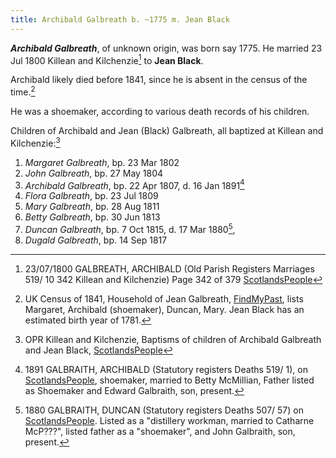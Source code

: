 ```yaml
---
title: Archibald Galbreath b. ~1775 m. Jean Black
---
```

***Archibald Galbreath***, of unknown origin, was born say 1775.  He married 23 Jul 1800 Killean and Kilchenzie[^marriage] to 
**Jean Black**.

Archibald likely died before 1841, since he is absent in the census of the time.[^census1841]

He was a shoemaker, according to various death records of his children.

Children of Archibald and Jean (Black) Galbreath, all baptized at Killean and Kilchenzie:[^children]

1. *Margaret Galbreath*, bp. 23 Mar 1802
2. *John Galbreath*, bp. 27 May 1804
3. *Archibald Galbreath*, bp. 22 Apr 1807, d. 16 Jan 1891[^archibald-death]
4. *Flora Galbreath*, bp. 23 Jul 1809
5. *Mary Galbreath*, bp. 28 Aug 1811
6. *Betty Galbreath*, bp. 30 Jun 1813
7. *Duncan Galbreath*, bp. 7 Oct 1815, d. 17 Mar 1880[^duncan-death], 
8. *Dugald Galbreath*, bp. 14 Sep 1817

[^children]: OPR Killean and Kilchenzie, Baptisms of children of Archibald Galbreath and Jean Black, [ScotlandsPeople](https://www.scotlandspeople.gov.uk/record-results?search_type=people&event=%28B%20OR%20C%20OR%20S%29&record_type%5B0%5D=opr_births&church_type=Old%20Parish%20Registers&dl_cat=church&dl_rec=church-births-baptisms&surname=galbreath&surname_so=fuzzy&forename_so=starts&from_year=1802&to_year=1818&parent_names_so=exact&parent_name_two=jean%20black&parent_name_two_so=fuzzy&county=ARGYLL&record=Church%20of%20Scotland%20%28old%20parish%20registers%29%20Roman%20Catholic%20Church%20Other%20churches&sort=asc&order=Date&field=year)

[^marriage]: 23/07/1800 GALBREATH, ARCHIBALD (Old Parish Registers Marriages 519/ 10 342 Killean and Kilchenzie) Page 342 of 379 [ScotlandsPeople](https://www.scotlandspeople.gov.uk/view-image/nrs_opr_records/9530933?image=342&return_row=1)

[^census1841]: UK Census of 1841, Household of Jean Galbreath, [FindMyPast](https://www.findmypast.com/transcript?id=GBC/1841/0016627241), lists Margaret, Archibald (shoemaker), Duncan, Mary.  Jean Black has an estimated birth year of 1781.

[^archibald-death]: 1891 GALBRAITH, ARCHIBALD (Statutory registers Deaths 519/ 1), on [ScotlandsPeople](https://www.scotlandspeople.gov.uk/view-image/nrs_stat_deaths/4345480), shoemaker, married to Betty McMillian, Father listed as Shoemaker and Edward Galbraith, son, present.

[^duncan-death]: 1880 GALBRAITH, DUNCAN (Statutory registers Deaths 507/ 57) on [ScotlandsPeople](https://www.scotlandspeople.gov.uk/view-image/nrs_stat_deaths/2239855). Listed as a "distillery workman, married to Catharne McP???", listed father as a "shoemaker", and John Galbraith, son, present.

